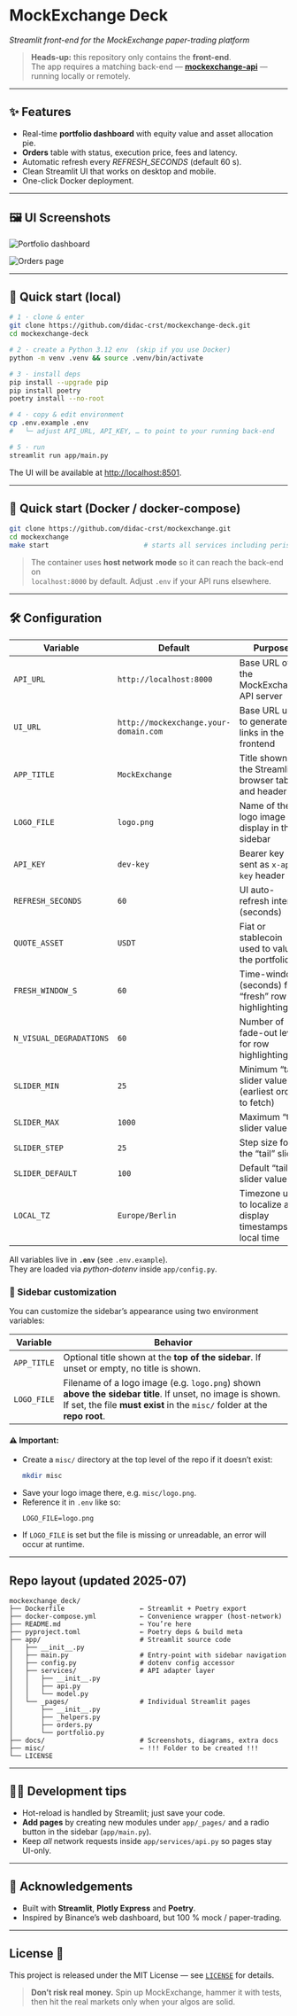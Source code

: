 # MockExchange Deck  
*Streamlit front-end for the MockExchange paper-trading platform*

> **Heads-up:** this repository only contains the **front-end**.  
> The app requires a matching back-end — [**mockexchange-api**](https://github.com/didac-crst/mockexchange-api) — running locally or remotely.

---

## ✨ Features  

*   Real-time **portfolio dashboard** with equity value and asset allocation pie.  
*   **Orders** table with status, execution price, fees and latency.  
*   Automatic refresh every *REFRESH_SECONDS* (default 60 s).  
*   Clean Streamlit UI that works on desktop and mobile.  
*   One-click Docker deployment.

---

## 🖼️ UI Screenshots 

![Portfolio dashboard](./docs/img/portfolio_page.png)

![Orders page](./docs/img/orders_page.png)

---

## 🚀 Quick start (local)

```bash
# 1 · clone & enter
git clone https://github.com/didac-crst/mockexchange-deck.git
cd mockexchange-deck

# 2 · create a Python 3.12 env  (skip if you use Docker)
python -m venv .venv && source .venv/bin/activate

# 3 · install deps
pip install --upgrade pip
pip install poetry
poetry install --no-root

# 4 · copy & edit environment
cp .env.example .env
#   └─ adjust API_URL, API_KEY, … to point to your running back-end

# 5 · run
streamlit run app/main.py
```

The UI will be available at <http://localhost:8501>.

---

## 🐳 Quick start (Docker / docker-compose)

```bash
git clone https://github.com/didac-crst/mockexchange.git
cd mockexchange
make start                        # starts all services including periscope
```

> The container uses **host network mode** so it can reach the back-end on  
> `localhost:8000` by default. Adjust `.env` if your API runs elsewhere.

---

## 🛠️ Configuration

| Variable                | Default                               | Purpose                                                        |
| ----------------------- | ------------------------------------- | -------------------------------------------------------------- |
| `API_URL`               | `http://localhost:8000`               | Base URL of the MockExchange API server                        |
| `UI_URL`                | `http://mockexchange.your-domain.com` | Base URL used to generate links in the frontend                |
| `APP_TITLE`             | `MockExchange`                        | Title shown in the Streamlit browser tab and header            |
| `LOGO_FILE`             | `logo.png`                            | Name of the logo image to display in the sidebar               |
| `API_KEY`               | `dev-key`                             | Bearer key sent as `x-api-key` header                          |
| `REFRESH_SECONDS`       | `60`                                  | UI auto-refresh interval (seconds)                             |
| `QUOTE_ASSET`           | `USDT`                                | Fiat or stablecoin used to value the portfolio                 |
| `FRESH_WINDOW_S`        | `60`                                  | Time-window (seconds) for “fresh” row highlighting             |
| `N_VISUAL_DEGRADATIONS` | `60`                                  | Number of fade-out levels for row highlighting                 |
| `SLIDER_MIN`            | `25`                                  | Minimum “tail” slider value (earliest orders to fetch)         |
| `SLIDER_MAX`            | `1000`                                | Maximum “tail” slider value                                    |
| `SLIDER_STEP`           | `25`                                  | Step size for the “tail” slider                                |
| `SLIDER_DEFAULT`        | `100`                                 | Default “tail” slider value                                    |
| `LOCAL_TZ`              | `Europe/Berlin`                       | Timezone used to localize and display timestamps in local time |

All variables live in **`.env`** (see `.env.example`).  
They are loaded via *python-dotenv* inside `app/config.py`.

### 🎨 Sidebar customization

You can customize the sidebar’s appearance using two environment variables:

| Variable    | Behavior                                                                                                                                                                               |
| ----------- | -------------------------------------------------------------------------------------------------------------------------------------------------------------------------------------- |
| `APP_TITLE` | Optional title shown at the **top of the sidebar**. If unset or empty, no title is shown.                                                                                              |
| `LOGO_FILE` | Filename of a logo image (e.g. `logo.png`) shown **above the sidebar title**. If unset, no image is shown. If set, the file **must exist** in the `misc/` folder at the **repo root**. |

#### ⚠️ Important:
- Create a `misc/` directory at the top level of the repo if it doesn’t exist:
    ```bash
    mkdir misc
    ```
- Save your logo image there, e.g. `misc/logo.png`.
- Reference it in `.env` like so:
    ```
    LOGO_FILE=logo.png
    ```
- If `LOGO_FILE` is set but the file is missing or unreadable, an error will occur at runtime.

---

## Repo layout (updated 2025-07)  

```text
mockexchange_deck/
├── Dockerfile                   ← Streamlit + Poetry export 
├── docker-compose.yml           ← Convenience wrapper (host‑network)
├── README.md                    ← You’re here
├── pyproject.toml               ← Poetry deps & build meta
├── app/                         # Streamlit source code
│   ├── __init__.py              
│   ├── main.py                  # Entry‑point with sidebar navigation
│   ├── config.py                # dotenv config accessor
│   ├── services/                # API adapter layer
│   │   ├── __init__.py
│   │   ├── api.py
│   │   └── model.py
│   └── _pages/                  # Individual Streamlit pages
│       ├── __init__.py
│       ├── _helpers.py
│       ├── orders.py
│       └── portfolio.py
├── docs/                        # Screenshots, diagrams, extra docs
├── misc/                        ← !!! Folder to be created !!!
└── LICENSE
```

---

## 🧑‍💻 Development tips  

*   Hot-reload is handled by Streamlit; just save your code.  
*   **Add pages** by creating new modules under `app/_pages/` and a radio  
    button in the sidebar (`app/main.py`).  
*   Keep *all* network requests inside `app/services/api.py` so pages stay  
    UI-only.

---

## 🙏 Acknowledgements  

*   Built with **Streamlit**, **Plotly Express** and **Poetry**.  
*   Inspired by Binance’s web dashboard, but 100 % mock / paper-trading.

---  

## License 🪪  

This project is released under the MIT License — see [`LICENSE`](LICENSE) for details.  

> **Don’t risk real money.**  Spin up MockExchange, hammer it with tests, then hit the real markets only when your algos are solid.